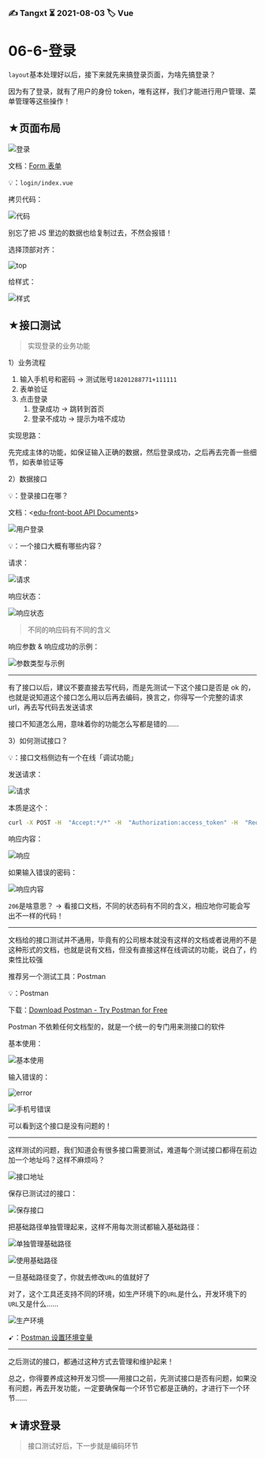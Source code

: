 ### ✍️ Tangxt ⏳ 2021-08-03 🏷️ Vue

# 06-6-登录

`layout`基本处理好以后，接下来就先来搞登录页面，为啥先搞登录？

因为有了登录，就有了用户的身份 token，唯有这样，我们才能进行用户管理、菜单管理等这些操作！

## ★页面布局

![登录](assets/img/2021-08-06-10-15-22.png)

文档：[Form 表单](https://element.eleme.cn/#/zh-CN/component/form#form-biao-dan)

💡：`login/index.vue`

拷贝代码：

![代码](assets/img/2021-08-06-10-19-44.png)

别忘了把 JS 里边的数据也给复制过去，不然会报错！

选择顶部对齐：

![top](assets/img/2021-08-06-10-23-48.png)

给样式：

![样式](assets/img/2021-08-06-10-30-26.png)

## ★接口测试

> 实现登录的业务功能

1）业务流程

1. 输入手机号和密码 -> 测试账号`18201288771+111111`
2. 表单验证
3. 点击登录
   1. 登录成功 -> 跳转到首页
   2. 登录不成功 -> 提示为啥不成功

实现思路：

先完成主体的功能，如保证输入正确的数据，然后登录成功，之后再去完善一些细节，如表单验证等

2）数据接口

💡：登录接口在哪？

文档：<[edu-front-boot API Documents](http://113.31.105.128/front/doc.html#/home)>

![用户登录](assets/img/2021-08-06-12-48-19.png)

💡：一个接口大概有哪些内容？

请求：

![请求](assets/img/2021-08-06-13-04-48.png)

响应状态：

![响应状态](assets/img/2021-08-06-13-07-59.png)

> 不同的响应码有不同的含义

响应参数 & 响应成功的示例：

![参数类型与示例](assets/img/2021-08-06-13-09-27.png)

---

有了接口以后，建议不要直接去写代码，而是先测试一下这个接口是否是 ok 的，也就是说知道这个接口怎么用以后再去编码，换言之，你得写一个完整的请求 url，再去写代码去发送请求

接口不知道怎么用，意味着你的功能怎么写都是错的……

3）如何测试接口？

💡：接口文档侧边有一个在线「调试功能」

发送请求：

![请求](assets/img/2021-08-06-14-35-33.png)

本质是这个：

``` bash
curl -X POST -H  "Accept:*/*" -H  "Authorization:access_token" -H  "Request-Origion:Knife4j" -H  "Content-Type:application/x-www-form-urlencoded" --data-urlencode  "password=111111&phone=18201288771" "http://113.31.105.128/front/user/login"
```

响应内容：

![响应](assets/img/2021-08-06-14-36-23.png)

如果输入错误的密码：

![响应内容](assets/img/2021-08-06-14-38-53.png)

`206`是啥意思？ -> 看接口文档，不同的状态码有不同的含义，相应地你可能会写出不一样的代码！

---

文档给的接口测试并不通用，毕竟有的公司根本就没有这样的文档或者说用的不是这种形式的文档，也就是说有文档，但没有直接这样在线调试的功能，说白了，约束性比较强

推荐另一个测试工具：Postman

💡：Postman

下载：[Download Postman - Try Postman for Free](https://www.postman.com/downloads/)

Postman 不依赖任何文档型的，就是一个统一的专门用来测接口的软件

基本使用：

![基本使用](assets/img/2021-08-06-17-39-19.png)

输入错误的：

![error](assets/img/2021-08-06-17-41-05.png)

![手机号错误](assets/img/2021-08-06-17-42-11.png)

可以看到这个接口是没有问题的！

---

这样测试的问题，我们知道会有很多接口需要测试，难道每个测试接口都得在前边加一个地址吗？这样不麻烦吗？

![接口地址](assets/img/2021-08-06-17-44-16.png)

保存已测试过的接口：

![保存接口](assets/img/2021-08-06-17-49-49.png)

把基础路径单独管理起来，这样不用每次测试都输入基础路径：

![单独管理基础路径](assets/img/2021-08-06-17-57-17.png)

![使用基础路径](assets/img/2021-08-06-17-58-08.png)

一旦基础路径变了，你就去修改`URL`的值就好了

对了，这个工具还支持不同的环境，如生产环境下的`URL`是什么，开发环境下的`URL`又是什么……

![生产环境](assets/img/2021-08-06-18-03-22.png)

➹：[Postman 设置环境变量](https://blog.csdn.net/ruanhao1203/article/details/79096279)

---

之后测试的接口，都通过这种方式去管理和维护起来！

总之，你得要养成这种开发习惯——用接口之前，先测试接口是否有问题，如果没有问题，再去开发功能，一定要确保每一个环节它都是正确的，才进行下一个环节……

## ★请求登录

> 接口测试好后，下一步就是编码环节
